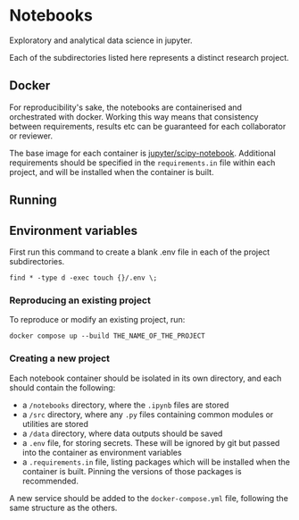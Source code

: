 # Notebooks

Exploratory and analytical data science in jupyter.

Each of the subdirectories listed here represents a distinct research project.

## Docker

For reproducibility's sake, the notebooks are containerised and orchestrated with docker. Working this way means that consistency between requirements, results etc can be guaranteed for each collaborator or reviewer.

The base image for each container is [jupyter/scipy-notebook](https://jupyter-docker-stacks.readthedocs.io/en/latest/using/selecting.html#jupyter-scipy-notebook). Additional requirements should be specified in the `requirements.in` file within each project, and will be installed when the container is built.

## Running

## Environment variables

First run this command to create a blank .env file in each of the project subdirectories.

```
find * -type d -exec touch {}/.env \;
```

### Reproducing an existing project

To reproduce or modify an existing project, run:

```
docker compose up --build THE_NAME_OF_THE_PROJECT
```

### Creating a new project

Each notebook container should be isolated in its own directory, and each should contain the following:

- a `/notebooks` directory, where the `.ipynb` files are stored
- a `/src` directory, where any `.py` files containing common modules or utilities are stored
- a `/data` directory, where data outputs should be saved
- a `.env` file, for storing secrets. These will be ignored by git but passed into the container as environment variables
- a `.requirements.in` file, listing packages which will be installed when the container is built. Pinning the versions of those packages is recommended.

A new service should be added to the `docker-compose.yml` file, following the same structure as the others.
